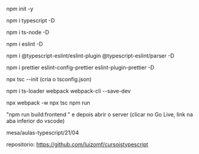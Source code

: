 npm init -y

npm i typescript -D

npm i ts-node -D

npm i eslint -D

npm i @typescript-eslint/eslint-plugin @typescript-eslint/parser -D

npm i prettier eslint-config-prettier eslint-plugin-prettier -D

npx tsc --init (cria o tsconfig.json)

npm i ts-loader webpack webpack-cli --save-dev

npx webpack -w
npx tsc
npm run <scripts>

"npm run build:frontend " e depois abrir o server (clicar no Go Live, link na aba inferior do vscode)

mesa/aulas-typescript/21/04

repositorio: https://github.com/luizomf/cursojstypescript

